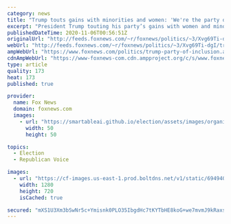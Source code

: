 ```yaml
---
category: news
title: "Trump touts gains with minorities and women: 'We're the party of inclusion'"
excerpt: "President Trump touting his party’s gains with women and minorities, declared the Republican Party the “party of inclusion” in a news conference Thursday. "
publishedDateTime: 2020-11-06T00:56:51Z
originalUrl: "http://feeds.foxnews.com/~r/foxnews/politics/~3/Xvg69Ti-dgI/trump-party-of-inclusion"
webUrl: "http://feeds.foxnews.com/~r/foxnews/politics/~3/Xvg69Ti-dgI/trump-party-of-inclusion"
ampWebUrl: "https://www.foxnews.com/politics/trump-party-of-inclusion.amp"
cdnAmpWebUrl: "https://www-foxnews-com.cdn.ampproject.org/c/s/www.foxnews.com/politics/trump-party-of-inclusion.amp"
type: article
quality: 173
heat: 173
published: true

provider:
  name: Fox News
  domain: foxnews.com
  images:
    - url: "https://smartableai.github.io/election/assets/images/organizations/foxnews.com-50x50.jpg"
      width: 50
      height: 50

topics:
  - Election
  - Republican Voice

images:
  - url: "https://cf-images.us-east-1.prod.boltdns.net/v1/static/694940094001/8f2655c9-ae5d-4607-94a3-33e61a24b66c/648337d5-952b-4c9a-8f58-2469df653a0f/1280x720/match/image.jpg"
    width: 1280
    height: 720
    isCached: true

secured: "mXS1U3Xm3bSwNr5c+Ymisnk0PLO35IbgdHc7tKYTbHE8koG+we7mvmJ9kRaxsH9oi6m/WiALxzg1lJXhPG9YrLxJt+YfoRwUp18PUitRzC3GXgni4h/bre8q+as8vVkjJLvGGXPCi5VCMOufUaYfQyaoOyC3YSW/rh4oO6DiJxn4yaKcV7Z2tmlW78FQFtHJIXL1pdV1lGShfWGi2o/1pjY4xKtBfZPp5pfSIcLgdK56Rba3pyVajy6ZK3f6bADF7OCsnjqotVBVmrg5/GTp/rCuIi9wG9Ot2mRs182OrVgow2UrjFUtU1iuOYkELU/GI3ytCtQd2OP0hMVHzXBYO47dD7I0Xwmw/7wSkVbfpLY=;A0LiDI9XV57niwEwCpzp4A=="
---
```



